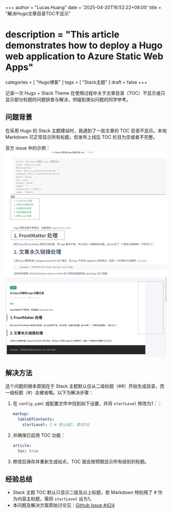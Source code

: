+++
author = "Lucas Huang"
date = '2025-04-20T16:52:22+08:00'
title = "解决Hugo文章目录TOC不显示"
# description = "This article demonstrates how to deploy a Hugo web application to Azure Static Web Apps"
categories = [
    "Hugo博客"
]
tags = [
    "Stack主题"
]
draft = false
+++

记录一次 Hugo + Stack Theme 在使用过程中关于文章目录（TOC）不显示或只显示部分标题的问题排查与解决，供碰到类似问题的同学参考。

## 问题背景

在采用 Hugo 的 Stack 主题建站时，我遇到了一些文章的 TOC 目录不显示。本地 Markdown 可正常显示所有标题，但发布上线后 TOC 栏目为空或者不完整。

官方 issue 中的示例：
![本地md渲染时的样式](143394011-4fac9a48-13ca-4490-b287-03c19c2e49d8.png)
![发布后TOC未显示](143394273-2dcc1feb-d672-4d41-93b9-82348075436d.png)


## 解决方法
这个问题的根本原因在于 Stack 主题默认仅从二级标题（##）开始生成目录，而一级标题（#）会被省略。以下为解决步骤：
1. 在 `config.yaml` 或配置文件中找到如下设置，并将 `startLevel` 修改为1：：
    ```yaml
    markup:
      tableOfContents:
        startLevel: 1 # 默认是2，需改为1
    ```
2. 并确保已启用 TOC 功能：
    ```yaml
    article:
      toc: true
    ```

3. 修改后保存并重新生成站点，TOC 就会按预期显示所有级别的标题。

## 经验总结

- Stack 主题 TOC 默认只显示二级及以上标题，若 Markdown 特别用了 # 作为内容主标题，需将 `startLevel` 设为1。
- 本问题及解决方案原始讨论见：[Github Issue #424](https://github.com/CaiJimmy/hugo-theme-stack/issues/424)

